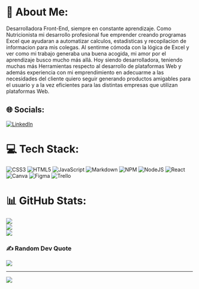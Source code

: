 # 💫 About Me:
Desarrolladora Front-End, siempre en constante aprendizaje.
Como Nutricionista mi desarrollo profesional fue emprender creando programas Excel que ayudaran a automatizar calculos, estadisticas y recopilacion de informacion para mis colegas. Al sentirme cómoda con la lógica de Excel y ver como mi trabajo generaba una buena acogida, mi amor por el aprendizaje busco mucho más allá. Hoy siendo desarrolladora, teniendo muchas más Herramientas respecto al desarrollo de plataformas Web y además experiencia con mi emprendimiento en adecuarme a las necesidades del cliente quiero seguir generando productos amigables para el usuario y a la vez eficientes para las distintas empresas que utilizan plataformas Web.<br>


## 🌐 Socials:
[![LinkedIn](https://img.shields.io/badge/LinkedIn-%230077B5.svg?logo=linkedin&logoColor=white)](https://linkedin.com/in/danielalarat) 

# 💻 Tech Stack:
![CSS3](https://img.shields.io/badge/css3-%231572B6.svg?style=plastic&logo=css3&logoColor=white) ![HTML5](https://img.shields.io/badge/html5-%23E34F26.svg?style=plastic&logo=html5&logoColor=white) ![JavaScript](https://img.shields.io/badge/javascript-%23323330.svg?style=plastic&logo=javascript&logoColor=%23F7DF1E) ![Markdown](https://img.shields.io/badge/markdown-%23000000.svg?style=plastic&logo=markdown&logoColor=white) ![NPM](https://img.shields.io/badge/NPM-%23000000.svg?style=plastic&logo=npm&logoColor=white) ![NodeJS](https://img.shields.io/badge/node.js-6DA55F?style=plastic&logo=node.js&logoColor=white) ![React](https://img.shields.io/badge/react-%2320232a.svg?style=plastic&logo=react&logoColor=%2361DAFB) ![Canva](https://img.shields.io/badge/Canva-%2300C4CC.svg?style=plastic&logo=Canva&logoColor=white) 	![Figma](https://img.shields.io/badge/figma-%23F24E1E.svg?style=plastic&logo=figma&logoColor=white) ![Trello](https://img.shields.io/badge/Trello-%23026AA7.svg?style=plastic&logo=Trello&logoColor=white)
# 📊 GitHub Stats:
![](https://github-readme-stats.vercel.app/api?username=DaniLaraT&theme=buefy&hide_border=false&include_all_commits=true&count_private=false)<br/>
![](https://github-readme-streak-stats.herokuapp.com/?user=DaniLaraT&theme=buefy&hide_border=false)<br/>
![](https://github-readme-stats.vercel.app/api/top-langs/?username=DaniLaraT&theme=buefy&hide_border=false&include_all_commits=true&count_private=false&layout=compact)

### ✍️ Random Dev Quote
![](https://quotes-github-readme.vercel.app/api?type=horizontal&theme=dark)

---
[![](https://visitcount.itsvg.in/api?id=DaniLaraT&icon=0&color=0)](https://visitcount.itsvg.in)

<!-- Proudly created with GPRM ( https://gprm.itsvg.in ) -->
